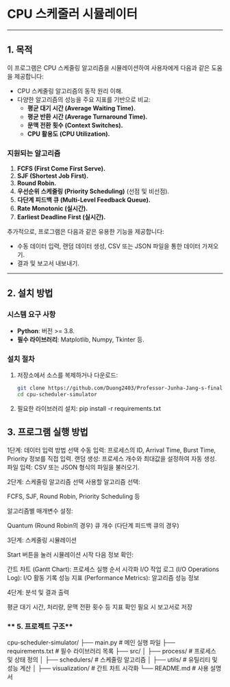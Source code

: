 # CPU 스케줄러 시뮬레이터

---

## **1. 목적**

이 프로그램은 CPU 스케줄링 알고리즘을 시뮬레이션하여 사용자에게 다음과 같은 도움을 제공합니다:
- CPU 스케줄링 알고리즘의 동작 원리 이해.
- 다양한 알고리즘의 성능을 주요 지표를 기반으로 비교:
  - **평균 대기 시간 (Average Waiting Time).**
  - **평균 반환 시간 (Average Turnaround Time).**
  - **문맥 전환 횟수 (Context Switches).**
  - **CPU 활용도 (CPU Utilization).**

### **지원되는 알고리즘**
1. **FCFS (First Come First Serve).**
2. **SJF (Shortest Job First).**
3. **Round Robin.**
4. **우선순위 스케줄링 (Priority Scheduling)** (선점 및 비선점).
5. **다단계 피드백 큐 (Multi-Level Feedback Queue).**
6. **Rate Monotonic (실시간).**
7. **Earliest Deadline First (실시간).**

추가적으로, 프로그램은 다음과 같은 유용한 기능을 제공합니다:
- 수동 데이터 입력, 랜덤 데이터 생성, CSV 또는 JSON 파일을 통한 데이터 가져오기.
- 결과 및 보고서 내보내기.

---

## **2. 설치 방법**

### **시스템 요구 사항**
- **Python**: 버전 >= 3.8.
- **필수 라이브러리**: Matplotlib, Numpy, Tkinter 등.

### **설치 절차**
1. 저장소에서 소스를 복제하거나 다운로드: 
    ```bash
   git clone https://github.com/Duong2403/Professor-Junha-Jang-s-final-exam.git
   cd cpu-scheduler-simulator
3. 필요한 라이브러리 설치:
   pip install -r requirements.txt

## **3. 프로그램 실행 방법**

1단계: 데이터 입력 방법 선택
수동 입력: 프로세스의 ID, Arrival Time, Burst Time, Priority 정보를 직접 입력.
랜덤 생성: 프로세스 개수와 최대값을 설정하여 자동 생성.
파일 입력: CSV 또는 JSON 형식의 파일을 불러오기.

2단계: 스케줄링 알고리즘 선택
사용할 알고리즘 선택:

FCFS, SJF, Round Robin, Priority Scheduling 등


알고리즘별 매개변수 설정:

Quantum (Round Robin의 경우)
큐 개수 (다단계 피드백 큐의 경우)



3단계: 스케줄링 시뮬레이션

Start 버튼을 눌러 시뮬레이션 시작
다음 정보 확인:

간트 차트 (Gantt Chart): 프로세스 실행 순서 시각화
I/O 작업 로그 (I/O Operations Log): I/O 활동 기록
성능 지표 (Performance Metrics): 알고리즘 성능 정보



4단계: 분석 및 결과 출력

평균 대기 시간, 처리량, 문맥 전환 횟수 등 지표 확인
필요 시 보고서로 저장

### ** 5. 프로젝트 구조**
cpu-scheduler-simulator/
├── main.py # 메인 실행 파일
├── requirements.txt # 필수 라이브러리 목록
├── src/
│   ├── process/ # 프로세스 및 상태 정의
│   ├── schedulers/ # 스케줄링 알고리즘
│   ├── utils/ # 유틸리티 및 성능 계산
│   ├── visualization/ # 간트 차트 시각화
└── README.md # 사용 설명서
   
